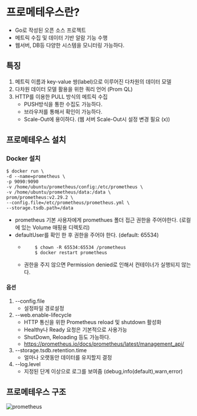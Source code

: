 # 프로메테우스란? 
- Go로 작성된 오픈 소스 프로젝트
- 메트릭 수집 및 데이터 기반 알람 기능 수행
- 웹서버, DB등 다양한 시스템을 모니터링 가능하다.

## 특징
1. 메트릭 이름과 key-value 쌍(label)으로 이루어진 다차원의 데이터 모델
2. 다차원 데이터 모델 활용을 위한 쿼리 언어 (Prom QL)
3. HTTP를 이용한 PULL 방식의 메트릭 수집
   - PUSH방식을 통한 수집도 가능하다.
   - 브라우저를 통해서 확인이 가능하다.
   - Scale-Out에 용이하다. (웹 서버 Scale-Out시 설정 변경 필요 (x))

## 프로메테우스 설치

### Docker 설치 
```shell
$ docker run \
-d --name=prometheus \
-p 9090:9090
-v /home/ubuntu/prometheus/config:/etc/prometheus \
-v /home/ubuntu/prometheus/data:/data \
prom/prometheus:v2.29.2 \
--config.file=/etc/prometheus/prometheus.yml \ 
--storage.tsdb.path=/data

```
- prometheus 기본 사용자에게 promethues 폴더 접근 권한을 주어야한다. (로컬에 있는 Volume 매핑용 디렉토리)
- defaultUser를 확인 한 후 권한을 주어야 한다. (default: 65534)
    - ```shell
          $ chown -R 65534:65534 /prometheus
          $ docker restart prometheus
      ```
    - 권한을 주지 않으면 Permission denied로 인해서 컨테이너가 실행되지 않는다.

#### 옵션
1. --config.file
   - 설정파일 경로설정
2. --web.enable-lifecycle
   - HTTP 통신을 위한 Prometheus reload 및 shutdown 활성화
   - Healthy나 Ready 요청은 기본적으로 사용가능
   - ShutDown, Reloading 등도 가능하다.
   - https://prometheus.io/docs/prometheus/latest/management_api/
3. --storage.tsdb.retention.time
   - 얼마나 오랫동안 데이터를 유지할지 결정
4. --log.level
   - 지정된 단계 이상으로 로그를 보여줌 (debug,info(default),warn,error)

## 프로메테우스 구조

![prometheus](https://user-images.githubusercontent.com/57896918/184648558-1d25b3a1-47fa-4c6d-830a-9513c5321e76.png)


